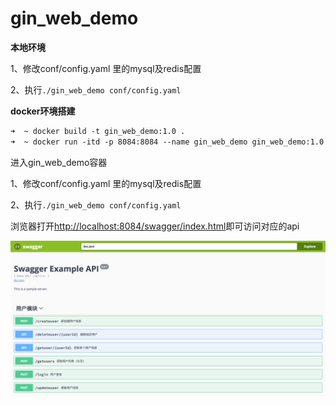 # gin_web_demo

**本地环境**

1、修改conf/config.yaml 里的mysql及redis配置

2、执行`./gin_web_demo conf/config.yaml`



**docker环境搭建**

```dockerfile
➜  ~ docker build -t gin_web_demo:1.0 .
➜  ~ docker run -itd -p 8084:8084 --name gin_web_demo gin_web_demo:1.0
```

进入gin_web_demo容器

1、修改conf/config.yaml 里的mysql及redis配置

2、执行`./gin_web_demo conf/config.yaml`



浏览器打开[http://localhost:8084/swagger/index.html](http://localhost:8084/swagger/index.html)即可访问对应的api

![swagger-api](./static/images/swagger-api.png)
